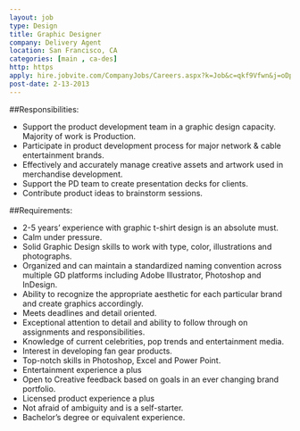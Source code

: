 ```yaml
---
layout: job
type: Design
title: Graphic Designer
company: Delivery Agent
location: San Francisco, CA
categories: [main , ca-des]
http: https
apply: hire.jobvite.com/CompanyJobs/Careers.aspx?k=Job&c=qkf9Vfwn&j=oDp7WfwP&s=WorkCreative.net
post-date: 2-13-2013
---
```


##Responsibilities:

*  Support the product development team in a graphic design capacity.  Majority of work is Production.
*  Participate in product development process for major network & cable entertainment brands.
*  Effectively and accurately manage creative assets and artwork used in merchandise development.
*  Support the PD team to create presentation decks for clients.
*  Contribute product ideas to brainstorm sessions.

##Requirements:

* 2-5 years’ experience with graphic t-shirt design is an absolute must.
* Calm under pressure.
* Solid Graphic Design skills to work with type, color, illustrations and photographs.
* Organized and can maintain a standardized naming convention across multiple GD platforms including Adobe Illustrator, Photoshop and InDesign.
* Ability to recognize the appropriate aesthetic for each particular brand and create graphics accordingly.
* Meets deadlines and detail oriented.
* Exceptional attention to detail and ability to follow through on assignments and responsibilities.
* Knowledge of current celebrities, pop trends and entertainment media.
*  Interest in developing fan gear products.
* Top-notch skills in Photoshop, Excel and Power Point.
* Entertainment experience a plus
* Open to Creative feedback based on goals in an ever changing brand portfolio.
* Licensed product experience a plus
* Not afraid of ambiguity and is a self-starter.
* Bachelor’s degree or equivalent experience.

